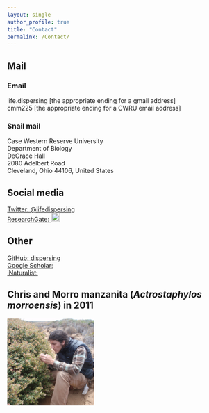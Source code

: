 ```yaml
---
layout: single
author_profile: true
title: "Contact"
permalink: /Contact/
---
```

## Mail

### Email
life.dispersing [the appropriate ending for a gmail address]<br />
cmm225 [the appropriate ending for a CWRU email address]

### Snail mail
Case Western Reserve University<br />
Department of Biology<br />
DeGrace Hall<br />
2080 Adelbert Road<br />
Cleveland, Ohio 44106, United States

## Social media
[Twitter&#58; @lifedispersing](https://twitter.com/lifedispersing)<br />
[ResearchGate&#58; <img src="https://www.researchgate.net/apple-touch-icon-57x57.png" style="width:20px;height:20px;">](https://www.researchgate.net/profile/Christopher_Moore17)<br />

## Other
[GitHub&#58; dispersing](http://github.com/dispersing)<br />
[Google Scholar&#58; <i class="fa fa-google" aria-hidden="true"></i>](https://scholar.google.com/citations?user=-XqTzHsAAAAJ&hl=en)<br />
[iNaturalist&#58; <i class="fa fa-leaf" aria-hidden="true"></i>](http://www.inaturalist.org/people/arctostaphylophilus)

## Chris and Morro manzanita (*Actrostaphylos morroensis*) in 2011

<img src="/images/Morro.png" alt="Chris and Actrostaphylos morroensis" style="width:200px;height:200px;" onmouseover="this.src='/images/Morro_old.png'" onmouseout="this.src='/images/Morro.png'">
